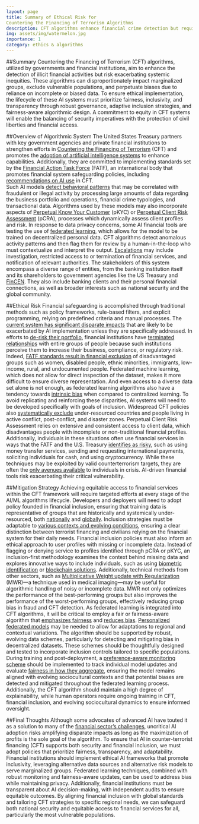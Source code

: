 ```yaml
---
layout: page
title: Summary of Ethical Risk for 
Countering the Financing of Terrorism Algorithms
description: CFT algorithms enhance financial crime detection but require inclusive, bias-aware strategies to prevent harm to vulnerable populations and ensure equitable access to financial systems.
img: assets/img/watermelon.jpg
importance: 1
category: ethics & algorithms
---
```



##Summary
Countering the Financing of Terrorism (CFT) algorithms, utilized by governments and financial institutions, aim to enhance the detection of illicit financial activities but risk exacerbating systemic inequities. These algorithms can disproportionately impact marginalized groups, exclude vulnerable populations, and perpetuate biases due to reliance on incomplete or biased data. To ensure ethical implementation, the lifecycle of these AI systems must prioritize fairness, inclusivity, and transparency through robust governance, adaptive inclusion strategies, and fairness-aware algorithmic design. A commitment to equity in CFT systems will enable the balancing of security imperatives with the protection of civil liberties and financial access.

##Overview of Algorithmic System 
The United States Treasury partners with key government agencies and private financial institutions to strengthen efforts in [Countering the Financing of Terrorism](https://home.treasury.gov/about/offices/terrorism-and-financial-intelligence/office-of-terrorist-financing-and-financial-crimes) (CFT) and promotes the [adoption of artificial intelligence systems](https://home.treasury.gov/system/files/136/Artificial-Intelligence-in-Financial-Services.pdf) to enhance capabilities. Additionally, they are committed to implementing standards set by the [Financial Action Task Force](https://home.treasury.gov/policy-issues/terrorism-and-illicit-finance/financial-action-task-force) (FATF), an international body that promotes financial system safeguarding policies, including [recommendations on AI use](https://www.fatf-gafi.org/en/publications/Digitaltransformation/Digital-transformation.html) in CFT.  
Such AI models [detect behavioral patterns](https://www2.deloitte.com/content/dam/Deloitte/jp/Documents/financial-services/bk/en-the-case-for-artificial-intelligence-in-combating-money-laundering-and-terrorist-financing.pdf) that may be correlated with fraudulent or illegal activity by processing large amounts of data regarding the business portfolio and operations, financial crime typologies, and transactional data. Algorithms used by these models may also incorporate aspects of [Perpetual Know Your Customer](https://www.acams.org/en/best-practice-guide-the-path-to-perpetual-kyc#benefits-783e4ff5) (pKYC) or [Perpetual Client Risk Assessment](https://fintech.global/2024/09/23/how-fincens-new-aml-cft-proposal-leverages-ai-for-better-compliance/) (pCRA), processes which dynamically assess client profiles and risk. In response to data privacy concerns, some AI financial tools are testing the use of [federated learning](https://developer.nvidia.com/blog/using-federated-learning-to-bridge-data-silos-in-financial-services/), which allows for the model to be trained on decentralized personal data. 
CFT algorithms detect anomalous activity patterns and then flag them for review by a human-in-the-loop who must contextualize and interpret the output. [Escalations](https://www2.deloitte.com/content/dam/Deloitte/jp/Documents/financial-services/bk/en-the-case-for-artificial-intelligence-in-combating-money-laundering-and-terrorist-financing.pdf) may include investigation, restricted access to or termination of financial services, and notification of relevant authorities. 
The stakeholders of this system encompass a diverse range of entities, from the banking institution itself and its shareholders to government agencies like the US Treasury and [FinCEN](https://www.federalregister.gov/documents/2024/07/03/2024-14414/anti-money-laundering-and-countering-the-financing-of-terrorism-programs). They also include banking clients and their personal financial connections, as well as broader interests such as national security and the global community.

##Ethical Risk
Financial safeguarding is accomplished through traditional methods such as policy frameworks, rule-based filters, and explicit programming, relying on predefined criteria and manual processes. The [current system has significant disparate impacts](https://charityandsecurity.org/system/files/Center%20for%20Global%20Devel%20Unintended%20Consequences%20Nov%202015.pdf) that are likely to be exacerbated by AI implementation unless they are specifically addressed. In efforts to [de-risk their portfolio](https://globalcenter.org/resource/understanding-bank-de-risking-and-its-effects-on-financial-inclusion/), financial institutions have [terminated relationships](https://www.nytimes.com/2023/04/08/your-money/bank-account-suspicious-activity.html) with entire groups of people because such institutions perceive them to increase their business, compliance, or regulatory risk. Indeed, [FATF standards result in financial exclusion](https://www.sciencedirect.com/science/article/pii/S2949791423000404) of disadvantaged groups such as women, disabled people, ethnic minorities, immigrants, low-income, rural, and undocumented people. Federated machine learning, which does not allow for direct inspection of the dataset, makes it more difficult to ensure diverse representation. And even access to a diverse data set alone is not enough, as federated learning algorithms also have a tendency towards [intrinsic bias](https://openreview.net/forum?id=V7CYzdruWdm) when compared to centralized learning. To avoid replicating and reinforcing these disparities, AI systems will need to be developed specifically with goals of inclusion. 
Widespread CFT policies also [systematically exclude](https://international-review.icrc.org/articles/whose-risk-bank-de-risking-and-politics-of-interpretation-and-vulnerability-in-the-mena-916) under-resourced countries and people living in active conflict, post-conflict, and disaster zones. Perpetual Client Risk Assessment relies on extensive and consistent access to client data, which disadvantages people with incomplete or non-traditional financial profiles. Additionally, individuals in these situations often use financial services in ways that the FATF and the U.S. Treasury [identifies as risky](https://home.treasury.gov/news/press-releases/jy2080), such as using money transfer services, sending and requesting international payments, soliciting individuals for cash, and using cryptocurrency. While these techniques may be exploited by valid counterterrorism targets, they are often the [only avenues available](https://charityandsecurity.org/system/files/Center%20for%20Global%20Devel%20Unintended%20Consequences%20Nov%202015.pdf) to individuals in crisis. AI-driven financial tools risk exacerbating their critical vulnerability.  

##Mitigation Strategy
Achieving equitable access to financial services within the CFT framework will require targeted efforts at every stage of the AI/ML algorithms lifecycle. Developers and deployers will need to adopt policy founded in financial inclusion, ensuring that training data is representative of groups that are historically and systemically under-resourced, both [nationally](https://home.treasury.gov/news/press-releases/jy2692) and [globally](https://www.fatf-gafi.org/en/topics/financial-inclusion.html). Inclusion strategies must be adaptable to [various contexts and evolving conditions](https://documents1.worldbank.org/curated/en/780821468333561612/pdf/909540BRI0Box300Inclusion0Sept02014.pdf), ensuring a clear distinction between terrorist financing and civilians relying on the financial system for their daily needs. 
Financial inclusion policies must also inform an ethical approach to user profiles with missing or incomplete data. Instead of flagging or denying service to profiles identified through pCRA or pKYC, an inclusion-first methodology examines the context behind missing data and explores innovative ways to include individuals, such as using [biometric identification](https://www.biometricupdate.com/202412/india-transforming-public-finance-with-digital-identity-and-biometrics) or [blockchain solutions](https://mintblue.com/blockchain-for-financial-inclusion/). Additionally, technical methods from other sectors, such as [Multiplicative Weight update with Regularization](https://arxiv.org/html/2309.07085v2) (MWR)—a technique used in medical imaging—may be useful for algorithmic handling of noisy or incomplete data. MWR not only optimizes the performance of the best-performing groups but also improves the performance of the worst-performing groups, effectively reducing group bias in fraud and CFT detection.
As federated learning is integrated into CFT algorithms, it will be critical to employ a fair or fairness-aware algorithm that [emphasizes fairness](https://www.mdpi.com/2079-9292/13/23/4664#) and [reduces bias](https://dl.acm.org/doi/10.1145/3631455). [Personalized federated models](https://www.sciencedirect.com/science/article/abs/pii/S0957417423033766) may be needed to allow for adaptations to regional and contextual variations. The algorithm should be supported by robust, evolving data schemes, particularly for detecting and mitigating bias in decentralized datasets. These schemes should be thoughtfully designed and tested to incorporate inclusion controls tailored to specific populations. During training and post-deployment, a [preference-aware monitoring scheme](https://arxiv.org/pdf/2404.08973) should be implemented to track individual model updates and evaluate [fairness in how they aggregate](https://arxiv.org/pdf/2405.16585), ensuring the model remains aligned with evolving sociocultural contexts and that potential biases are detected and mitigated throughout the federated learning process. Additionally, the CFT algorithm should maintain a high degree of explainability, while human operators require ongoing training in CFT, financial inclusion, and evolving sociocultural dynamics to ensure informed oversight.

##Final Thoughts
Although some advocates of advanced AI have touted it as a solution to many of the [financial sector’s challenges](https://internationalbanker.com/finance/is-ai-the-cornerstone-for-financial-inclusion/), uncritical AI adoption risks amplifying disparate impacts as long as the maximization of profits is the sole goal of the algorithm. To ensure that AI in counter-terrorist financing (CFT) supports both security and financial inclusion, we must adopt policies that prioritize fairness, transparency, and adaptability. Financial institutions should implement ethical AI frameworks that promote inclusivity, leveraging alternative data sources and alternative risk models to serve marginalized groups. Federated learning techniques, combined with robust monitoring and fairness-aware updates, can be used to address bias while maintaining privacy. Additionally, financial institutions must be transparent about AI decision-making, with independent audits to ensure equitable outcomes. By aligning financial inclusion with global standards and tailoring CFT strategies to specific regional needs, we can safeguard both national security and equitable access to financial services for all, particularly the most vulnerable populations.